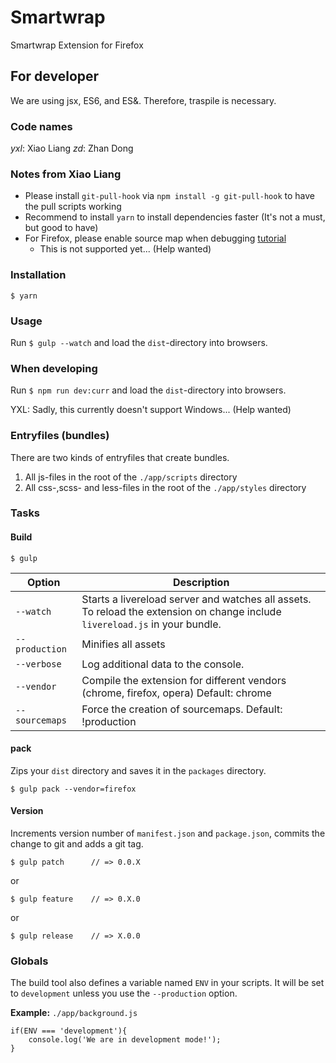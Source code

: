 # Smartwrap

Smartwrap Extension for Firefox

## For developer

We are using jsx, ES6, and ES&. Therefore, traspile is necessary.

### Code names

*yxl*: Xiao Liang
*zd*: Zhan Dong 

### Notes from Xiao Liang
-  Please install `git-pull-hook` via `npm install -g git-pull-hook` to have the pull scripts working
-  Recommend to install `yarn` to install dependencies faster (It's not a must, but good to have)
-  For Firefox, please enable source map when debugging [tutorial](https://developer.mozilla.org/en-US/docs/Tools/Debugger/How_to/Use_a_source_map)
    + This is not supported yet... (Help wanted)

### Installation

	$ yarn

### Usage

Run `$ gulp --watch` and load the `dist`-directory into browsers.

### When developing

Run `$ npm run dev:curr` and load the `dist`-directory into browsers.

YXL: Sadly, this currently doesn't support Windows... (Help wanted)

### Entryfiles (bundles)

There are two kinds of entryfiles that create bundles.

1. All js-files in the root of the `./app/scripts` directory
2. All css-,scss- and less-files in the root of the `./app/styles` directory

### Tasks

#### Build

    $ gulp


| Option         | Description                                                                                                                                           |
|----------------|-------------------------------------------------------------------------------------------------------------------------------------------------------|
| `--watch`      | Starts a livereload server and watches all assets. <br>To reload the extension on change include `livereload.js` in your bundle.                      |
| `--production` | Minifies all assets                                                                                                                                   |
| `--verbose`    | Log additional data to the console.                                                                                                                   |
| `--vendor`     | Compile the extension for different vendors (chrome, firefox, opera)  Default: chrome                                                                 |
| `--sourcemaps` | Force the creation of sourcemaps. Default: !production                                                                                                |


#### pack

Zips your `dist` directory and saves it in the `packages` directory.

    $ gulp pack --vendor=firefox

#### Version

Increments version number of `manifest.json` and `package.json`,
commits the change to git and adds a git tag.


    $ gulp patch      // => 0.0.X

or

    $ gulp feature    // => 0.X.0

or

    $ gulp release    // => X.0.0


### Globals

The build tool also defines a variable named `ENV` in your scripts. It will be set to `development` unless you use the `--production` option.


**Example:** `./app/background.js`

	if(ENV === 'development'){
		console.log('We are in development mode!');
	}
